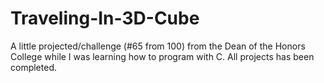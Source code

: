 # Traveling-In-3D-Cube
A little projected/challenge (#65 from 100) from the Dean of the Honors College while I was learning how to program with C. All projects has been completed.
